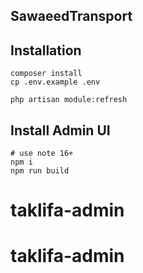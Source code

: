 ## SawaeedTransport


## Installation


```
composer install
cp .env.example .env

php artisan module:refresh
```


## Install Admin UI
```
# use note 16+
npm i
npm run build
```
# taklifa-admin
# taklifa-admin
